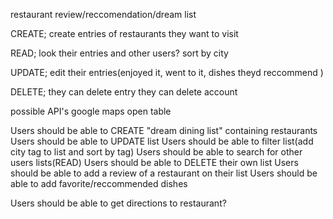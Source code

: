 restaurant review/reccomendation/dream list

CREATE;
create entries of restaurants they want to visit


READ;
look their entries and other users?
sort by city


UPDATE;
edit their entries(enjoyed it, went to it, dishes theyd reccommend )


DELETE;
they can delete entry
they can delete account


possible API's 
google maps
open table

Users should be able to CREATE "dream dining list" containing restaurants
Users should be able to UPDATE list
Users should be able to filter list(add city tag to list and sort by tag)
Users should be able to search for other users lists(READ)
Users should be able to DELETE their own list
Users should be able to add a review of a restaurant on their list
Users should be able to add favorite/reccommended dishes

Users should be able to get directions to restaurant?

